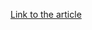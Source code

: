 [Link to the article](https://enigma0x3.net/2016/08/15/fileless-uac-bypass-using-eventvwr-exe-and-registry-hijacking/)
